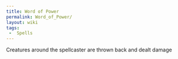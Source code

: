 ```yaml
---
title: Word of Power
permalink: Word_of_Power/
layout: wiki
tags:
 -  Spells
---
```


Creatures around the spellcaster are thrown back and dealt damage
